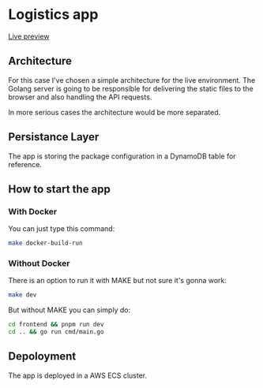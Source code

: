 # Logistics app

[Live preview](http://logistics-33102992.eu-central-1.elb.amazonaws.com/)

## Architecture

For this case I've chosen a simple architecture for the live environment. The Golang server is going to be responsible for delivering the static files to the browser and also handling the API requests.

In more serious cases the architecture would be more separated.

## Persistance Layer

The app is storing the package configuration in a DynamoDB table for reference.

## How to start the app

### With Docker

You can just type this command:

```bash
make docker-build-run
```

### Without Docker

There is an option to run it with MAKE but not sure it's gonna work:

```bash
make dev
```

But without MAKE you can simply do:

```bash
cd frontend && pnpm run dev
cd .. && go run cmd/main.go
```

## Depoloyment

The app is deployed in a AWS ECS cluster.
